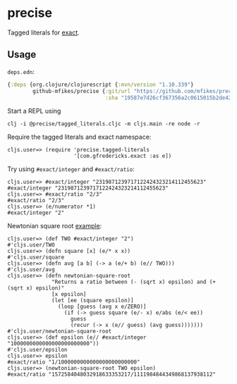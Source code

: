 # precise

Tagged literals for [exact](https://github.com/gfredericks/exact).

## Usage

`deps.edn`:

```clojure
{:deps {org.clojure/clojurescript {:mvn/version "1.10.339"}
        github-mfikes/precise {:git/url "https://github.com/mfikes/precise"
                               :sha "19587e7d26cf367356a2c0615015b2de428f4bf2"}}}
```                 

Start a REPL using
```
clj -i @precise/tagged_literals.cljc -m cljs.main -re node -r
```

Require the tagged literals and exact namespace:

```
cljs.user=> (require 'precise.tagged-literals 
                     '[com.gfredericks.exact :as e])
```

Try using `#exact/integer` and `#exact/ratio`:

```
cljs.user=> #exact/integer "2319871239717122424323214112455623"
#exact/integer "2319871239717122424323214112455623"
cljs.user=> #exact/ratio "2/3"
#exact/ratio "2/3"
cljs.user=> (e/numerator *1)
#exact/integer "2"
```

Newtonian square root [example](https://github.com/gfredericks/exact/blob/master/README.md#usage):

```
cljs.user=> (def TWO #exact/integer "2")
#'cljs.user/TWO
cljs.user=> (defn square [x] (e/* x x))
#'cljs.user/square
cljs.user=> (defn avg [a b] (-> a (e/+ b) (e// TWO)))
#'cljs.user/avg
cljs.user=> (defn newtonian-square-root
              "Returns a ratio between (- (sqrt x) epsilon) and (+ (sqrt x) epsilon)"
              [x epsilon]
              (let [ee (square epsilon)]
                (loop [guess (avg x e/ZERO)]
                  (if (-> guess square (e/- x) e/abs (e/< ee))
                    guess
                    (recur (-> x (e// guess) (avg guess)))))))
#'cljs.user/newtonian-square-root
cljs.user=> (def epsilon (e// #exact/integer "1000000000000000000000000"))
#'cljs.user/epsilon
cljs.user=> epsilon
#exact/ratio "1/1000000000000000000000000"
cljs.user=> (newtonian-square-root TWO epsilon)
#exact/ratio "1572584048032918633353217/1111984844349868137938112"
```
